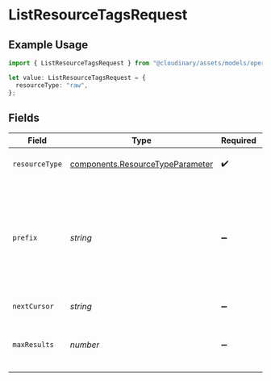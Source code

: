 # ListResourceTagsRequest

## Example Usage

```typescript
import { ListResourceTagsRequest } from "@cloudinary/assets/models/operations";

let value: ListResourceTagsRequest = {
  resourceType: "raw",
};
```

## Fields

| Field                                                                                                   | Type                                                                                                    | Required                                                                                                | Description                                                                                             |
| ------------------------------------------------------------------------------------------------------- | ------------------------------------------------------------------------------------------------------- | ------------------------------------------------------------------------------------------------------- | ------------------------------------------------------------------------------------------------------- |
| `resourceType`                                                                                          | [components.ResourceTypeParameter](../../models/components/resourcetypeparameter.md)                    | :heavy_check_mark:                                                                                      | The type the of asset.                                                                                  |
| `prefix`                                                                                                | *string*                                                                                                | :heavy_minus_sign:                                                                                      | The prefix to use if you want to limit the returned tags to those that start with the specified prefix. |
| `nextCursor`                                                                                            | *string*                                                                                                | :heavy_minus_sign:                                                                                      | Cursor for pagination.                                                                                  |
| `maxResults`                                                                                            | *number*                                                                                                | :heavy_minus_sign:                                                                                      | Maximum number of results to return (1-500).                                                            |